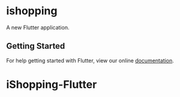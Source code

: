 # ishopping

A new Flutter application.

## Getting Started

For help getting started with Flutter, view our online
[documentation](https://flutter.io/).
# iShopping-Flutter
